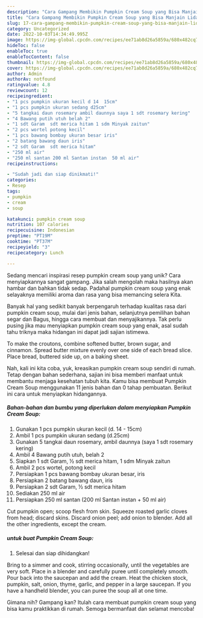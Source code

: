 ```yaml
---
description: "Cara Gampang Membikin Pumpkin Cream Soup yang Bisa Manjain Lidah"
title: "Cara Gampang Membikin Pumpkin Cream Soup yang Bisa Manjain Lidah"
slug: 17-cara-gampang-membikin-pumpkin-cream-soup-yang-bisa-manjain-lidah
category: Uncategorized
date: 2022-10-03T14:34:49.995Z
image: https://img-global.cpcdn.com/recipes/ee71ab8d26a5859a/680x482cq70/pumpkin-cream-soup-foto-resep-utama.jpg
hideToc: false
enableToc: true
enableTocContent: false
thumbnail: https://img-global.cpcdn.com/recipes/ee71ab8d26a5859a/680x482cq70/pumpkin-cream-soup-foto-resep-utama.jpg
cover: https://img-global.cpcdn.com/recipes/ee71ab8d26a5859a/680x482cq70/pumpkin-cream-soup-foto-resep-utama.jpg
author: Admin
authorAv: notfound
ratingvalue: 4.8
reviewcount: 12
recipeingredient:
- "1 pcs pumpkin ukuran kecil d 14  15cm"
- "1 pcs pumpkin ukuran sedang d25cm"
- "5 tangkai daun rosemary ambil daunnya saya 1 sdt rosemary kering"
- "4 Bawang putih utuh belah 2"
- "1 sdt Garam  sdt merica hitam 1 sdm Minyak zaitun"
- "2 pcs wortel potong kecil"
- "1 pcs bawang bombay ukuran besar iris"
- "2 batang bawang daun iris"
- "2 sdt Garam  sdt merica hitam"
- "250 ml air"
- "250 ml santan 200 ml Santan instan  50 ml air"
recipeinstructions:

- "Sudah jadi dan siap dinikmati!"
categories:
- Resep
tags:
- pumpkin
- cream
- soup

katakunci: pumpkin cream soup 
nutrition: 107 calories
recipecuisine: Indonesian
preptime: "PT19M"
cooktime: "PT37M"
recipeyield: "3"
recipecategory: Lunch

---
```





Sedang mencari inspirasi resep pumpkin cream soup yang unik? Cara menyiapkannya sangat gampang. Jika salah mengolah maka hasilnya akan hambar dan bahkan tidak sedap. Padahal pumpkin cream soup yang enak selayaknya memiliki aroma dan rasa yang bisa memancing selera Kita.





Banyak hal yang sedikit banyak berpengaruh terhadap kualitas rasa dari pumpkin cream soup, mulai dari jenis bahan, selanjutnya pemilihan bahan segar dan Bagus, hingga cara membuat dan menyajikannya. Tak perlu pusing jika mau menyiapkan pumpkin cream soup yang enak,      asal sudah tahu triknya maka hidangan ini dapat jadi sajian istimewa.














To make the croutons, combine softened butter, brown sugar, and cinnamon. Spread butter mixture evenly over one side of each bread slice. Place bread, buttered side up, on a baking sheet.






Nah, kali ini kita coba, yuk, kreasikan pumpkin cream soup sendiri di rumah. Tetap dengan bahan sederhana, sajian ini bisa memberi manfaat untuk membantu menjaga kesehatan tubuh kita. Kamu bisa membuat Pumpkin Cream Soup menggunakan 11 jenis bahan dan 0 tahap pembuatan. Berikut ini cara untuk menyiapkan hidangannya.

<!--inarticleads1-->

##### Bahan-bahan dan bumbu yang diperlukan dalam menyiapkan Pumpkin Cream Soup:

1. Gunakan 1 pcs pumpkin ukuran kecil (d. 14 - 15cm)
1. Ambil 1 pcs pumpkin ukuran sedang (d.25cm)
1. Gunakan 5 tangkai daun rosemary, ambil daunnya (saya 1 sdt rosemary kering)
1. Ambil 4 Bawang putih utuh, belah 2
1. Siapkan 1 sdt Garam, ½ sdt merica hitam, 1 sdm Minyak zaitun
1. Ambil 2 pcs wortel, potong kecil
1. Persiapkan 1 pcs bawang bombay ukuran besar, iris
1. Persiapkan 2 batang bawang daun, iris
1. Persiapkan 2 sdt Garam, ½ sdt merica hitam
1. Sediakan 250 ml air
1. Persiapkan 250 ml santan (200 ml Santan instan + 50 ml air)


Cut pumpkin open; scoop flesh from skin. Squeeze roasted garlic cloves from head; discard skins. Discard onion peel; add onion to blender. Add all the other ingredients, except the cream. 

<!--inarticleads2-->

#####  untuk buat Pumpkin Cream Soup:


1. Selesai dan siap dihidangkan!

Bring to a simmer and cook, stirring occasionally, until the vegetables are very soft. Place in a blender and carefully puree until completely smooth. Pour back into the saucepan and add the cream. Heat the chicken stock, pumpkin, salt, onion, thyme, garlic, and pepper in a large saucepan. If you have a handheld blender, you can puree the soup all at one time. 

Gimana nih? Gampang kan? Itulah cara membuat pumpkin cream soup yang bisa kamu praktikkan di rumah. Semoga bermanfaat dan selamat mencoba!
